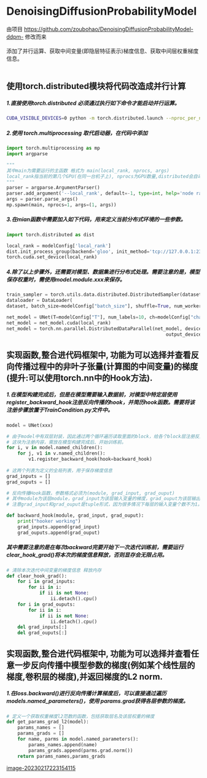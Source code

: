 # DenoisingDiffusionProbabilityModel
由项目 https://github.com/zoubohao/DenoisingDiffusionProbabilityModel-ddpm- 修改而来 <br>
<br>
添加了并行运算、获取中间变量(即隐层特征表示)梯度信息、获取中间层权重梯度信息。
<br>
<br>
## 使用torch.distributed模块将代码改造成并行计算

#####  1.直接使用torch.distributed 必须通过执行如下命令才能启动并行运算。

``` bash
CUDA_VISIBLE_DEVICES=0 python -m torch.distributed.launch --nproc_per_node=1 --use_env MainCondition.py
```

##### 2.使用 torch.multiprocessing 取代启动器，在代码中添加

```python
import torch.multiprocessing as mp
import argparse

""" 
其中main为需要运行的主函数 格式为 main(local_rank, nprocs, args)
local_rank指当前的第几个GPU(在同一台机子上), nprocs为GPU数量,distributed会自动在args中传入如local_rank之类的参数，使用torch.multiprocessing 则可以直接在main函数中传入，可以省略args，并且也不需要使用如1中所示的bash命令。
"""
parser = argparse.ArgumentParser()
parser.add_argument('--local_rank', default=-1, type=int, help='node rank for distributed training')
args = parser.parse_args()
mp.spawn(main, nprocs=1, args=(1, args))
```

##### 3.在mian函数中需要加入如下代码，用来定义当前分布式环境的一些参数。

```python
import torch.distributed as dist

local_rank = modelConfig['local_rank']
dist.init_process_group(backend='gloo', init_method='tcp://127.0.0.1:23456', world_size=1,rank=local_rank)
torch.cuda.set_device(local_rank)
```

##### 4.除了以上步骤外，还需要对模型、数据集进行分布式处理。需要注意的是，模型保存权重时，需使用model.module.xxx来保存。

```python
train_sampler = torch.utils.data.distributed.DistributedSampler(dataset)
dataloader = DataLoader(
dataset, batch_size=modelConfig["batch_size"], shuffle=True, num_workers=4, drop_last=True, pin_memory=True,sampler=train_sampler)

net_model = UNet(T=modelConfig["T"], num_labels=10, ch=modelConfig["channel"], ch_mult=modelConfig["channel_mult"],num_res_blocks=modelConfig["num_res_blocks"], dropout=modelConfig["dropout"])
net_model = net_model.cuda(local_rank)
net_model = torch.nn.parallel.DistributedDataParallel(net_model, device_ids=[local_rank],
                                                          output_device=[local_rank])
```

## 实现函数,整合进代码框架中, 功能为可以选择并查看反向传播过程中的非叶子张量(计算图的中间变量)的梯度(提升:可以使用torch.nn中的Hook方法).



##### 1.在模型构建完成后，但是在模型需要输入数据前，对模型中特定层使用register_backward_hook注册反向传播的hook，并简历hook函数。需要将该注册步骤放置于TrainCondition.py文件中。

```python
model = UNet(xxx)

# 由于model中有双层封装，因此通过两个循环遍历读取里面的block，给各个block层注册反向传播hook。
# 这块为注册内容，需放在模型构建完成后、开始训练前。
for i, v in model.named_children():
	for j, v1 in v.named_children():
		v1.register_backward_hook(hook=backward_hook)
        
# 这两个列表为定义的全局列表，用于保存梯度信息
grad_inputs = []
grad_ouputs = []

# 反向传播Hook函数，参数格式必须为(module, grad_input, grad_ouput)
# 其中module为该层module，grad_input为该层输入变量的梯度，grad_ouput为该层输出变量的梯度。
# 注意grad_input和grad_ouput是tuple形式，因为很多情况下每层的输入变量个数不为1。

def backward_hook(module, grad_input, grad_ouput):
    print("hooker working")
    grad_inputs.append(grad_input)
    grad_ouputs.append(grad_ouput)
```

##### 其中需要注意的是在每次backward完要开始下一次迭代训练前，需要运行clear_hook_grad()将本次的梯度信息释放，否则显存会无限占用。

```python
# 清除本次迭代中间变量的梯度信息 释放内存
def clear_hook_grad():
    for i in grad_inputs:
        for ii in i:
            if ii is not None:
                ii.detach().cpu()
    for i in grad_ouputs:
        for ii in i:
            if ii is not None:
                ii.detach().cpu()
    del grad_inputs[:]
    del grad_ouputs[:]
```

<div style="page-break-after: always;"></div>

## 实现函数,整合进代码框架中, 功能为可以选择并查看任意一步反向传播中**模型参数的梯度**(例如某个线性层的梯度,卷积层的梯度),并返回梯度的L2 norm.

##### 1.在loss.backward()进行反向传播计算梯度后，可以直接通过遍历models.named_parameters()，使用 params.grad获得各层参数的梯度。

```python
# 定义一个获取权重梯度l2范数的函数，包括获取层名及该层权重的梯度
def get_params_grad_l2(model):
    params_names = []
    params_grads = []
    for name, parms in model.named_parameters():
        params_names.append(name)
        params_grads.append(parms.grad.norm())
    return params_names,params_grads
```

[image-20230217223154115](C:\Users\z\AppData\Roaming\Typora\typora-user-images\image-20230217223154115.png)